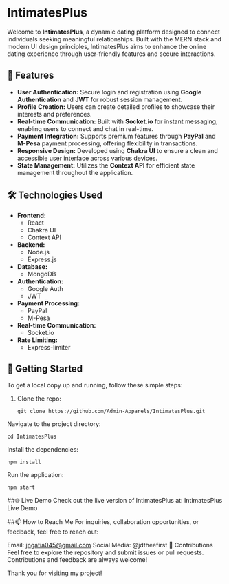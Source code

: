# IntimatesPlus

Welcome to **IntimatesPlus**, a dynamic dating platform designed to connect individuals seeking meaningful relationships. Built with the MERN stack and modern UI design principles, IntimatesPlus aims to enhance the online dating experience through user-friendly features and secure interactions.

## 🚀 Features

- **User Authentication:** Secure login and registration using **Google Authentication** and **JWT** for robust session management.
- **Profile Creation:** Users can create detailed profiles to showcase their interests and preferences.
- **Real-time Communication:** Built with **Socket.io** for instant messaging, enabling users to connect and chat in real-time.
- **Payment Integration:** Supports premium features through **PayPal** and **M-Pesa** payment processing, offering flexibility in transactions.
- **Responsive Design:** Developed using **Chakra UI** to ensure a clean and accessible user interface across various devices.
- **State Management:** Utilizes the **Context API** for efficient state management throughout the application.

## 🛠️ Technologies Used

- **Frontend:** 
  - React
  - Chakra UI
  - Context API
- **Backend:** 
  - Node.js
  - Express.js
- **Database:** 
  - MongoDB
- **Authentication:** 
  - Google Auth
  - JWT
- **Payment Processing:** 
  - PayPal
  - M-Pesa
- **Real-time Communication:** 
  - Socket.io
- **Rate Limiting:** 
  - Express-limiter

## 🌱 Getting Started

To get a local copy up and running, follow these simple steps:

1. Clone the repo:
   ```
   git clone https://github.com/Admin-Apparels/IntimatesPlus.git
   ```
Navigate to the project directory:
```
cd IntimatesPlus
```
Install the dependencies:
```
npm install
```
Run the application:
```
npm start
```

##🌐 Live Demo
Check out the live version of IntimatesPlus at: IntimatesPlus Live Demo

##📫 How to Reach Me
For inquiries, collaboration opportunities, or feedback, feel free to reach out:

Email: jngatia045@gmail.com
Social Media: @jdtheefirst
🤝 Contributions
Feel free to explore the repository and submit issues or pull requests. Contributions and feedback are always welcome!

Thank you for visiting my project!
